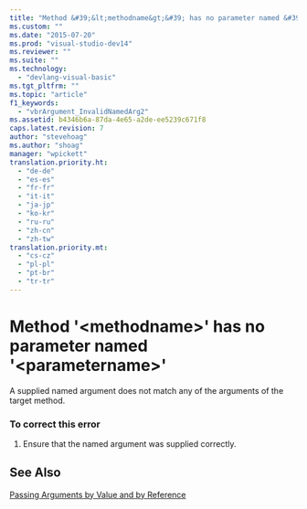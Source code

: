 ```yaml
---
title: "Method &#39;&lt;methodname&gt;&#39; has no parameter named &#39;&lt;parametername&gt;&#39;"
ms.custom: ""
ms.date: "2015-07-20"
ms.prod: "visual-studio-dev14"
ms.reviewer: ""
ms.suite: ""
ms.technology: 
  - "devlang-visual-basic"
ms.tgt_pltfrm: ""
ms.topic: "article"
f1_keywords: 
  - "vbrArgument_InvalidNamedArg2"
ms.assetid: b4346b6a-87da-4e65-a2de-ee5239c671f8
caps.latest.revision: 7
author: "stevehoag"
ms.author: "shoag"
manager: "wpickett"
translation.priority.ht: 
  - "de-de"
  - "es-es"
  - "fr-fr"
  - "it-it"
  - "ja-jp"
  - "ko-kr"
  - "ru-ru"
  - "zh-cn"
  - "zh-tw"
translation.priority.mt: 
  - "cs-cz"
  - "pl-pl"
  - "pt-br"
  - "tr-tr"
---
```

# Method &#39;&lt;methodname&gt;&#39; has no parameter named &#39;&lt;parametername&gt;&#39;
A supplied named argument does not match any of the arguments of the target method.  
  
### To correct this error  
  
1.  Ensure that the named argument was supplied correctly.  
  
## See Also  
 [Passing Arguments by Value and by Reference](../../visual-basic/language-reference/procedures/passing-arguments-by-value-and-by-reference.md)